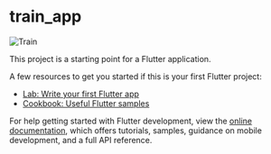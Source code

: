 # train_app


![Train](https://user-images.githubusercontent.com/99180967/216517903-b04b6219-8581-436f-9acb-3081ab283d9f.png)



This project is a starting point for a Flutter application.

A few resources to get you started if this is your first Flutter project:

- [Lab: Write your first Flutter app](https://docs.flutter.dev/get-started/codelab)
- [Cookbook: Useful Flutter samples](https://docs.flutter.dev/cookbook)

For help getting started with Flutter development, view the
[online documentation](https://docs.flutter.dev/), which offers tutorials,
samples, guidance on mobile development, and a full API reference.
